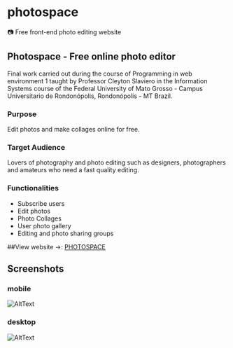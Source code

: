 # photospace
📷 Free front-end photo editing website

## Photospace - Free online photo editor

Final work carried out during the course of Programming in web environment 1 taught by Professor Cleyton Slaviero in the Information Systems course of the Federal University of Mato Grosso - Campus Universitario de Rondonópolis, Rondonópolis - MT Brazil.

### Purpose

Edit photos and make collages online for free.

### Target Audience

Lovers of photography and photo editing such as designers, photographers and amateurs who need a fast quality editing.

### Functionalities

* Subscribe users
* Edit photos
* Photo Collages
* User photo gallery
* Editing and photo sharing groups

##View website ->: [PHOTOSPACE](https://thalysonrodrigues.github.io/photospace/)

## Screenshots

### mobile

![AltText](https://github.com/thalysonrodrigues/photospace/raw/master/pages/mobile/home.png)

### desktop

![AltText](https://github.com/thalysonrodrigues/photospace/raw/master/pages/desktop/home.png)
